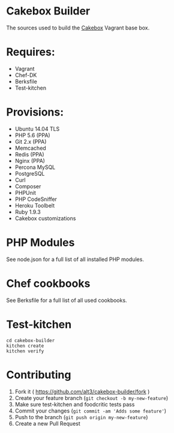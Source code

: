 Cakebox Builder
===============

The sources used to build the [Cakebox]("http://github.com/alt3/cakebox") Vagrant base box.

# Requires:

- Vagrant
- Chef-DK
- Berksfile
- Test-kitchen

# Provisions:

- Ubuntu 14.04 TLS
- PHP 5.6 (PPA)
- Git 2.x (PPA)
- Memcached
- Redis (PPA)
- Nginx (PPA)
- Percona MySQL
- PostgreSQL
- Curl
- Composer
- PHPUnit
- PHP CodeSniffer
- Heroku Toolbelt
- Ruby 1.9.3
- Cakebox customizations

# PHP Modules

See node.json for a full list of all installed PHP modules.

# Chef cookbooks

See Berksfile for a full list of all used cookbooks.

# Test-kitchen

	cd cakebox-builder
	kitchen create
	kitchen verify

# Contributing

1. Fork it ( https://github.com/alt3/cakebox-builder/fork )
2. Create your feature branch (`git checkout -b my-new-feature`)
3. Make sure test-kitchen and foodcritic tests pass
4. Commit your changes (`git commit -am 'Adds some feature'`)
5. Push to the branch (`git push origin my-new-feature`)
6. Create a new Pull Request
